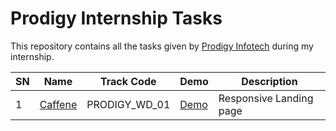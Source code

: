 # Prodigy Internship Tasks

This repository contains all the tasks given by [Prodigy Infotech](https://prodigyinfotech.dev/) during my internship.

| SN  | Name                                | Track Code    | Demo                                         | Description             |
| --- | ----------------------------------- | ------------- | -------------------------------------------- | ----------------------- |
| 1   | [Caffene](/PRODIGY_WD_01/README.md) | PRODIGY_WD_01 | [Demo](https://caffeine.tilak-thapa.com.np/) | Responsive Landing page |
